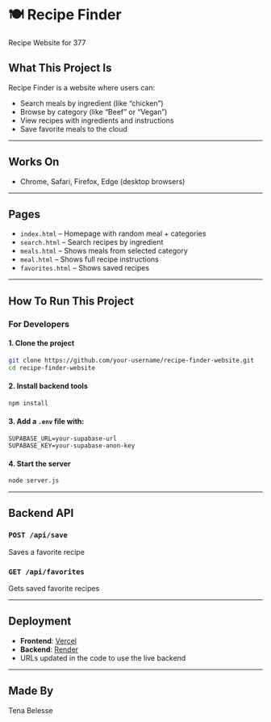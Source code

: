 # 🍽️ Recipe Finder
Recipe Website for 377
## What This Project Is  
Recipe Finder is a website where users can:
- Search meals by ingredient (like “chicken”)
- Browse by category (like “Beef” or “Vegan”)
- View recipes with ingredients and instructions
- Save favorite meals to the cloud

---

## Works On
- Chrome, Safari, Firefox, Edge (desktop browsers)

---

## Pages
- `index.html` – Homepage with random meal + categories  
- `search.html` – Search recipes by ingredient  
- `meals.html` – Shows meals from selected category  
- `meal.html` – Shows full recipe instructions  
- `favorites.html` – Shows saved recipes  

---

## How To Run This Project

### For Developers

#### 1. Clone the project
```bash
git clone https://github.com/your-username/recipe-finder-website.git
cd recipe-finder-website
````

#### 2. Install backend tools

```bash
npm install
```

#### 3. Add a `.env` file with:

```
SUPABASE_URL=your-supabase-url
SUPABASE_KEY=your-supabase-anon-key
```

#### 4. Start the server

```bash
node server.js
```

---

## Backend API

### `POST /api/save`

Saves a favorite recipe

### `GET /api/favorites`

Gets saved favorite recipes

---

## Deployment

* **Frontend**: [Vercel](https://vercel.com)
* **Backend**: [Render](https://render.com)
* URLs updated in the code to use the live backend

---

## Made By

Tena Belesse